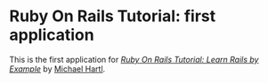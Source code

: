 # Ruby On Rails Tutorial: first application

This is the first application for
[*Ruby On Rails Tutorial: Learn Rails by Example*](http://railstutorial.org/)
by [Michael Hartl](http://michaelhartl.com/).
